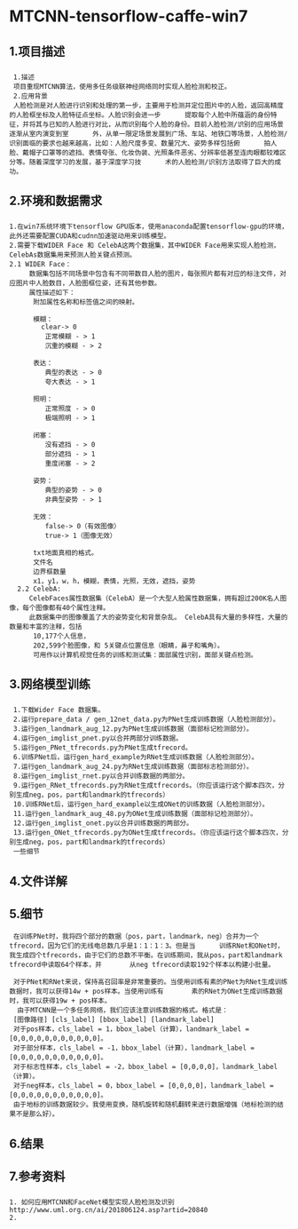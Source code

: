 # MTCNN-tensorflow-caffe-win7
## 1.项目描述
###  
     1.描述
     项目重现MTCNN算法，使用多任务级联神经网络同时实现人脸检测和校正。
     2.应用背景
     人脸检测是对人脸进行识别和处理的第一步，主要用于检测并定位图片中的人脸，返回高精度的人脸框坐标及人脸特征点坐标。人脸识别会进一步      提取每个人脸中所蕴涵的身份特征，并将其与已知的人脸进行对比，从而识别每个人脸的身份。目前人脸检测/识别的应用场景逐渐从室内演变到室      外，从单一限定场景发展到广场、车站、地铁口等场景，人脸检测/识别面临的要求也越来越高，比如：人脸尺度多变、数量冗大、姿势多样包括俯      拍人脸、戴帽子口罩等的遮挡、表情夸张、化妆伪装、光照条件恶劣、分辨率低甚至连肉眼都较难区分等。随着深度学习的发展，基于深度学习技      术的人脸检测/识别方法取得了巨大的成功。
## 2.环境和数据需求
###
    1.在win7系统环境下tensorflow GPU版本，使用anaconda配置tensorflow-gpu的环境，此外还需要配置CUDA和cudnn加速驱动用来训练模型。
    2.需要下载WIDER Face 和 CelebA这两个数据集，其中WIDER Face用来实现人脸检测，CelebAs数据集用来预测人脸关键点预测。
    2.1 WIDER Face：
         数据集包括不同场景中包含有不同带数目人脸的图片，每张照片都有对应的标注文件，对应图片中人脸数目，人脸图框位姿，还有其他参数。
         属性描述如下：
          附加属性名称和标签值之间的映射。

          模糊：
            clear-> 0
             正常模糊 - > 1
             沉重的模糊 - > 2

          表达：
             典型的表达 - > 0
             夸大表达 - > 1

          照明：
             正常照度 - > 0
             极端照明 - > 1

          闭塞：
             没有遮挡 - > 0
             部分遮挡 - > 1
             重度闭塞 - > 2

          姿势：
             典型的姿势 - > 0
             非典型姿势 - > 1

          无效：
             false-> 0（有效图像）
             true-> 1（图像无效）

          txt地面真相的格式。
          文件名
          边界框数量
          x1，y1，w，h，模糊，表情，光照，无效，遮挡，姿势
      2.2 CelebA: 
         CelebFaces属性数据集（CelebA）是一个大型人脸属性数据集，拥有超过200K名人图像，每个图像都有40个属性注释。
         此数据集中的图像覆盖了大的姿势变化和背景杂乱。 CelebA具有大量的多样性，大量的数量和丰富的注释，包括
          10,177个人信息，
          202,599个脸图像，和 5关键点位置信息（眼睛，鼻子和嘴角）。
          可用作以计算机视觉任务的训练和测试集：面部属性识别，面部关键点检测。
## 3.网络模型训练
###
     1.下载Wider Face 数据集。
     2.运行prepare_data / gen_12net_data.py为PNet生成训练数据（人脸检测部分）。
     3.运行gen_landmark_aug_12.py为PNet生成训练数据（面部标记检测部分）。
     4.运行gen_imglist_pnet.py以合并两部分训练数据。
     5.运行gen_PNet_tfrecords.py为PNet生成tfrecord。
     6.训练PNet后，运行gen_hard_example为RNet生成训练数据（人脸检测部分）。
     7.运行gen_landmark_aug_24.py为RNet生成训练数据（面部标志检测部分）。
     8.运行gen_imglist_rnet.py以合并训练数据的两部分。
     9.运行gen_RNet_tfrecords.py为RNet生成tfrecords。（你应该运行这个脚本四次，分别生成neg，pos，part和landmark的tfrecords）
     10.训练RNet后，运行gen_hard_example以生成ONet的训练数据（人脸检测部分）。
     11.运行gen_landmark_aug_48.py为ONet生成训练数据（面部标记检测部分）。
     12.运行gen_imglist_onet.py以合并训练数据的两部分。
     13.运行gen_ONet_tfrecords.py为ONet生成tfrecords。（你应该运行这个脚本四次，分别生成neg，pos，part和landmark的tfrecords）
     一些细节
 ## 4.文件详解
 ## 5.细节
     在训练PNet时，我将四个部分的数据（pos，part，landmark，neg）合并为一个tfrecord，因为它们的无线电总数几乎是1：1：1：3。但是当      训练RNet和ONet时，我生成四个tfrecords，由于它们的总数不平衡。在训练期间，我从pos，part和landmark tfrecord中读取64个样本，并       从neg tfrecord读取192个样本以构建小批量。

     对于PNet和RNet来说，保持高召回率是非常重要的。当使用训练有素的PNet为RNet生成训练数据时，我可以获得14w + pos样本。当使用训练有       素的RNet为ONet生成训练数据时，我可以获得19w + pos样本。
      由于MTCNN是一个多任务网络，我们应该注意训练数据的格式。格式是：
     [图像路径] [cls_label] [bbox_label] [landmark_label]
     对于pos样本，cls_label = 1，bbox_label（计算），landmark_label = [0,0,0,0,0,0,0,0,0,0,0]。
     对于部分样本，cls_label = -1，bbox_label（计算），landmark_label = [0,0,0,0,0,0,0,0,0,0,0]。
     对于标志性样本，cls_label = -2，bbox_label = [0,0,0,0]，landmark_label（计算）。
     对于neg样本，cls_label = 0，bbox_label = [0,0,0,0]，landmark_label = [0,0,0,0,0,0,0,0,0,0,0]。
     由于地标的训练数据较少。我使用变换，随机旋转和随机翻转来进行数据增强（地标检测的结果不是那么好）。
 ## 6.结果
 ## 7.参考资料
 ###
    1. 如何应用MTCNN和FaceNet模型实现人脸检测及识别http://www.uml.org.cn/ai/201806124.asp?artid=20840
    2.
